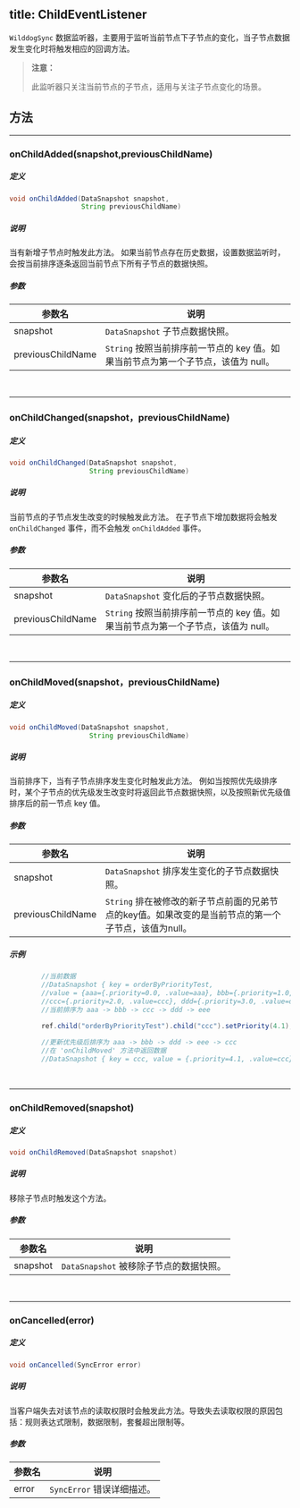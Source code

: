 title:  ChildEventListener
---

`WilddogSync` 数据监听器，主要用于监听当前节点下子节点的变化，当子节点数据发生变化时将触发相应的回调方法。 
<blockquote class="warning">
  <p><strong>注意：</strong></p>
  此监听器只关注当前节点的子节点，适用与关注子节点变化的场景。
</blockquote>

## 方法


---
### onChildAdded(snapshot,previousChildName)
##### 定义

```java
void onChildAdded(DataSnapshot snapshot,
                  String previousChildName)
```

##### 说明

当有新增子节点时触发此方法。
如果当前节点存在历史数据，设置数据监听时，会按当前排序逐条返回当前节点下所有子节点的数据快照。

##### 参数

参数名 | 说明
--- | ---
snapshot |`DataSnapshot` 子节点数据快照。
previousChildName |`String` 按照当前排序前一节点的 key 值。如果当前节点为第一个子节点，该值为 null。

</br>

---
### onChildChanged(snapshot，previousChildName)
##### 定义

```java
void onChildChanged(DataSnapshot snapshot,
                    String previousChildName)
```

##### 说明

当前节点的子节点发生改变的时候触发此方法。
在子节点下增加数据将会触发 `onChildChanged` 事件，而不会触发 `onChildAdded` 事件。

##### 参数

参数名 | 说明
--- | ---
snapshot |`DataSnapshot` 变化后的子节点数据快照。
previousChildName |`String` 按照当前排序前一节点的 key 值。如果当前节点为第一个子节点，该值为 null。

</br>

---
### onChildMoved(snapshot，previousChildName)
##### 定义

```java
void onChildMoved(DataSnapshot snapshot,
                    String previousChildName)
```

##### 说明

当前排序下，当有子节点排序发生变化时触发此方法。
例如当按照优先级排序时，某个子节点的优先级发生改变时将返回此节点数据快照，以及按照新优先级值排序后的前一节点 key 值。

##### 参数

参数名 | 说明
--- | ---
snapshot |`DataSnapshot` 排序发生变化的子节点数据快照。
previousChildName |`String` 排在被修改的新子节点前面的兄弟节点的key值。如果改变的是当前节点的第一个子节点，该值为null。

##### 示例
```java
        //当前数据
        //DataSnapshot { key = orderByPriorityTest, 
        //value = {aaa={.priority=0.0, .value=aaa}, bbb={.priority=1.0, .value=bbb},
        //ccc={.priority=2.0, .value=ccc}, ddd={.priority=3.0, .value=ddd},eee={.priority=4.0, .value=eee} }
        //当前排序为 aaa -> bbb -> ccc -> ddd -> eee

        ref.child("orderByPriorityTest").child("ccc").setPriority(4.1);
        
        //更新优先级后排序为 aaa -> bbb -> ddd -> eee -> ccc 
        //在 'onChildMoved' 方法中返回数据
        //DataSnapshot { key = ccc, value = {.priority=4.1, .value=ccc} }，prevNode:eee
```

</br>

---
### onChildRemoved(snapshot)
##### 定义

```java
void onChildRemoved(DataSnapshot snapshot)
```

##### 说明

移除子节点时触发这个方法。

##### 参数

参数名 | 说明
--- | ---
snapshot |`DataSnapshot` 被移除子节点的数据快照。
</br>

---

### onCancelled(error)
##### 定义

```java
void onCancelled(SyncError error)
```

##### 说明

当客户端失去对该节点的读取权限时会触发此方法。导致失去读取权限的原因包括：规则表达式限制，数据限制，套餐超出限制等。

##### 参数

参数名 | 说明
--- | ---
error |`SyncError` 错误详细描述。


</br>

